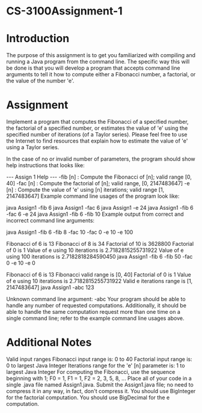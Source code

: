 # CS-3100Assignment-1

# Introduction
The purpose of this assignment is to get you familiarized with compiling and running a Java program from the command line.  The specific way this will be done is that you will develop a program that accepts command line arguments to tell it how to compute either a Fibonacci number, a factorial, or the value of the number 'e'.

# Assignment
Implement a program that computes the Fibonacci of a specified number, the factorial of a specified number, or estimates the value of 'e' using the specified number of iterations (of a Taylor series).  Please feel free to use the Internet to find resources that explain how to estimate the value of 'e' using a Taylor series.

In the case of no or invalid number of parameters, the program should show help instructions that looks like:

--- Assign 1 Help ---
  -fib [n] : Compute the Fibonacci of [n]; valid range [0, 40]
  -fac [n] : Compute the factorial of [n]; valid range, [0, 2147483647]
  -e [n] : Compute the value of 'e' using [n] iterations; valid range [1, 2147483647]
Example command line usages of the program look like:

java Assign1 -fib 6
java Assign1 -fac 6
java Assign1 -e 24
java Assign1 -fib 6 -fac 6 -e 24
java Assign1 -fib 6 -fib 10
Example output from correct and incorrect command line arguments:

java Assign1 -fib 6 -fib 8 -fac 10 -fac 0 -e 10 -e 100

Fibonacci of 6 is 13
Fibonacci of 8 is 34
Factorial of 10 is 3628800
Factorial of 0 is 1
Value of e using 10 iterations is 2.7182815255731922
Value of e using 100 iterations is 2.7182818284590450
java Assign1 -fib 6 -fib 50 -fac 0 -e 10 -e 0

Fibonacci of 6 is 13
Fibonacci valid range is [0, 40]
Factorial of 0 is 1
Value of e using 10 iterations is 2.7182815255731922
Valid e iterations range is [1, 2147483647]
java Assign1 -abc 123

Unknown command line argument: -abc
Your program should be able to handle any number of requested computations.  Additionally, it should be able to handle the same computation request more than one time on a single command line; refer to the example command line usages above.

# Additional Notes
Valid input ranges
Fibonacci input range is: 0 to 40
Factorial input range is: 0 to largest Java Integer
Iterations range for the 'e' [n] parameter is: 1 to largest Java Integer
For computing the Fibonacci, use the sequence beginning with 1;  F0 = 1, F1 = 1, F2 = 2, 3, 5, 8, ...
Place all of your code in a single .java file named Assign1.java.
Submit the Assign1.java file; no need to compress it in any way, in fact, don't compress it.
You should use BigInteger for the factorial computation.
You should use BigDecimal for the e computation.
